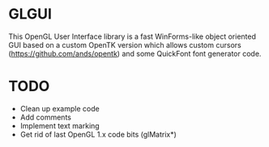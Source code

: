GLGUI
=====

This OpenGL User Interface library is a fast WinForms-like object oriented GUI based on a custom OpenTK version which allows custom cursors (https://github.com/ands/opentk) and some QuickFont font generator code.


TODO
====

  - Clean up example code
  - Add comments
  - Implement text marking
  - Get rid of last OpenGL 1.x code bits (glMatrix*)
